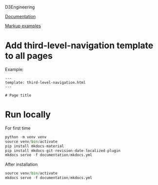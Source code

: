 D3Engineering

[Documentation](https://squidfunk.github.io/mkdocs-material/)

[Markup examples](https://squidfunk.github.io/mkdocs-material/reference/)

# Add third-level-navigation template to all pages
Example:
```
---
template: third-level-navigation.html
---

# Page title
```

# Run locally
For first time
```python
python -m venv venv
source venv/bin/activate
pip install mkdocs-material
pip install mkdocs-git-revision-date-localized-plugin
mkdocs serve -f documentation/mkdocs.yml
```
After installation
```python
source venv/bin/activate
mkdocs serve -f documentation/mkdocs.yml
```
